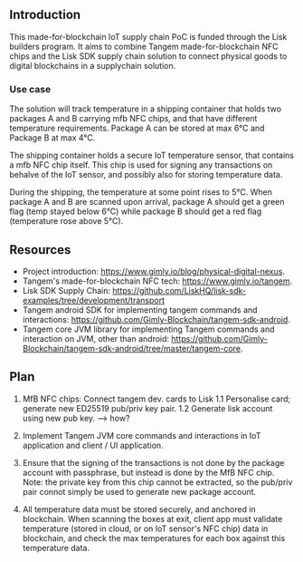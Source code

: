 ## Introduction
This made-for-blockchain IoT supply chain PoC is funded through the Lisk builders program. It aims to combine Tangem made-for-blockchain NFC chips and the Lisk SDK supply chain solution to connect physical goods to digital blockchains in a supplychain solution.

### Use case
The solution will track temperature in a shipping container that holds two packages A and B carrying mfb NFC chips, and that have different temperature requirements. Package A can be stored at max 6°C and Package B at max 4°C. 

The shipping container holds a secure IoT temperature sensor, that contains a mfb NFC chip itself. This chip is used for signing any transactions on behalve of the IoT sensor, and possibly also for storing temperature data.

During the shipping, the temperature at some point rises to 5°C. When package A and B are scanned upon arrival, package A should get a green flag (temp stayed below 6°C) while package B should get a red flag (temperature rose above 5°C).

## Resources
* Project introduction: https://www.gimly.io/blog/physical-digital-nexus.  
* Tangem's made-for-blockchain NFC tech: https://www.gimly.io/tangem.  
* Lisk SDK Supply Chain: https://github.com/LiskHQ/lisk-sdk-examples/tree/development/transport
* Tangem android SDK for implementing tangem commands and interactions: https://github.com/Gimly-Blockchain/tangem-sdk-android.   
* Tangem core JVM library for implementing Tangem commands and interaction on JVM, other than android: https://github.com/Gimly-Blockchain/tangem-sdk-android/tree/master/tangem-core.   

## Plan
1. MfB NFC chips: Connect tangem dev. cards to Lisk
1.1 Personalise card; generate new ED25519 pub/priv key pair. 
1.2 Generate lisk account using new pub key. --> how?

2. Implement Tangem JVM core commands and interactions in IoT application and client / UI application.

3. Ensure that the signing of the transactions is not done by the package account with passphrase, but instead is done by the MfB NFC chip. Note: the private key from this chip cannot be extracted, so the pub/priv pair connot simply be used to generate new package account.

4. All temperature data must be stored securely, and anchored in blockchain. When scanning the boxes at exit, client app must validate temperature (stored in cloud, or on IoT sensor's NFC chip) data in blockchain, and check the max temperatures for each box against this temperature data.


